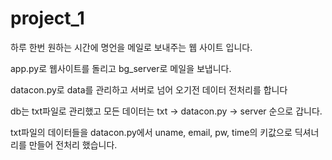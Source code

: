 # project_1 
하루 한번 원하는 시간에 명언을 메일로 보내주는 웹 사이트 입니다.

app.py로 웹사이트를 돌리고 bg_server로 메일을 보냅니다.

datacon.py로 data를 관리하고 서버로 넘어 오기전 데이터 전처리를 합니다

db는 txt파일로 관리했고 모든 데이터는 txt -> datacon.py -> server 순으로 갑니다.

txt파일의 데이터들을 datacon.py에서 uname, email, pw, time의 키값으로 딕셔너리를 만들어 전처리 했습니다.
